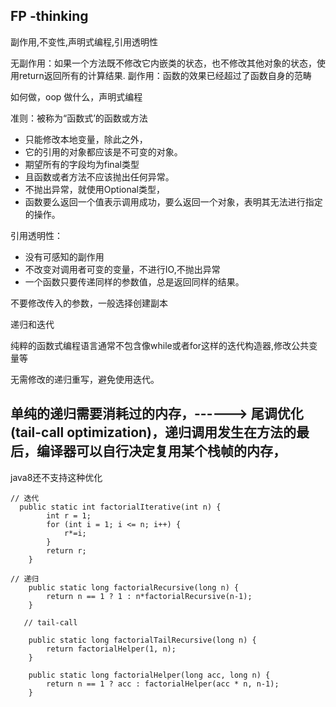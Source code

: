 

## FP -thinking
副作用,不变性,声明式编程,引用透明性  

无副作用：如果一个方法既不修改它内嵌类的状态，也不修改其他对象的状态，使用return返回所有的计算结果.
副作用：函数的效果已经超过了函数自身的范畴

如何做，oop
做什么，声明式编程

准则：被称为“函数式’的函数或方法  
- 只能修改本地变量，除此之外，  
- 它的引用的对象都应该是不可变的对象。  
- 期望所有的字段均为final类型  
- 且函数或者方法不应该抛出任何异常。  
- 不抛出异常，就使用Optional<T>类型，
- 函数要么返回一个值表示调用成功，要么返回一个对象，表明其无法进行指定的操作。

引用透明性：  
- 没有可感知的副作用
- 不改变对调用者可变的变量，不进行IO,不抛出异常
- 一个函数只要传递同样的参数值，总是返回同样的结果。

不要修改传入的参数，一般选择创建副本

递归和迭代

纯粹的函数式编程语言通常不包含像while或者for这样的迭代构造器,修改公共变量等

无需修改的递归重写，避免使用迭代。

## 单纯的递归需要消耗过的内存，------>  尾调优化(tail-call optimization)，递归调用发生在方法的最后，编译器可以自行决定复用某个栈帧的内存，

java8还不支持这种优化

```  
// 迭代
  public static int factorialIterative(int n) {
        int r = 1;
        for (int i = 1; i <= n; i++) {
            r*=i;
        }
        return r;
    }
    
// 递归
    public static long factorialRecursive(long n) {
        return n == 1 ? 1 : n*factorialRecursive(n-1);
    }

   // tail-call 
   
    public static long factorialTailRecursive(long n) {
        return factorialHelper(1, n);
    }

    public static long factorialHelper(long acc, long n) {
        return n == 1 ? acc : factorialHelper(acc * n, n-1);
    }
    
```




